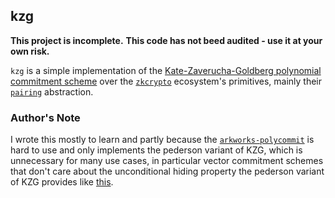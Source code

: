 ## kzg

**This project is incomplete.**
**This code has not beed audited - use it at your own risk.**

`kzg` is a simple implementation of the [Kate-Zaverucha-Goldberg polynomial commitment scheme](https://www.iacr.org/archive/asiacrypt2010/6477178/6477178.pdf) over the [`zkcrypto`](https://github.com/zkcrypto) ecosystem's primitives, mainly their [`pairing`](https://github.com/zkcrypto/pairing) abstraction.

### Author's Note

I wrote this mostly to learn and partly because the [`arkworks-polycommit`](https://github.com/arkworks-rs/poly-commit/tree/master/src) is hard to use and only implements the pederson variant of KZG, which is unnecessary for many use cases, in particular vector commitment schemes that don't care about the unconditional hiding property the pederson variant of KZG provides like [this](https://ethresear.ch/t/open-problem-ideal-vector-commitment/7421).
